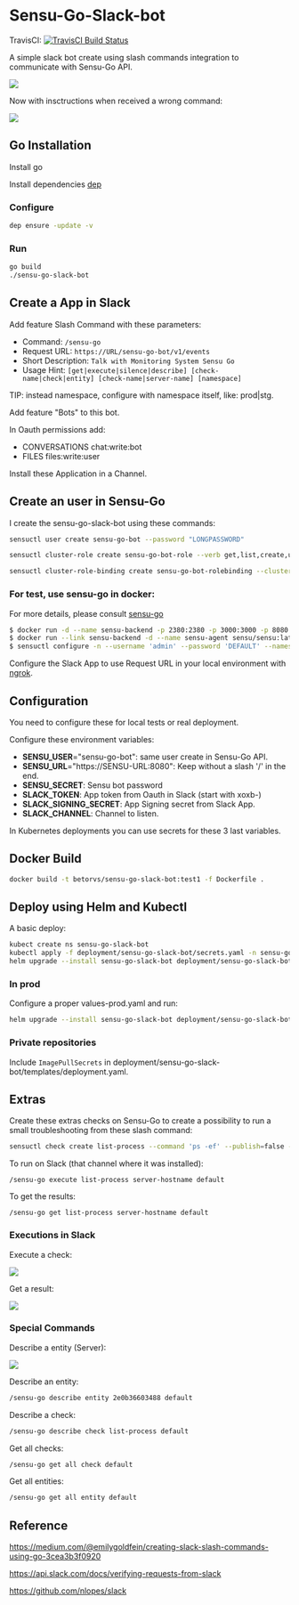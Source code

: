 # Sensu-Go-Slack-bot
TravisCI: [![TravisCI Build Status](https://travis-ci.org/betorvs/sensu-go-slack-bot.svg?branch=master)](https://travis-ci.org/betorvs/sensu-go-slack-bot)

A simple slack bot create using slash commands integration to communicate with Sensu-Go API.

![](https://media.giphy.com/media/lTdpTLvWnI2W3WS1u2/giphy.gif)

Now with insctructions when received a wrong command:

![](https://media.giphy.com/media/fY4wKlC3AazbDKF1ds/giphy.gif)

## Go Installation

Install go

Install dependencies [dep](https://golang.github.io/dep/docs/installation.html)

### Configure

```sh
dep ensure -update -v
```

### Run

```sh
go build
./sensu-go-slack-bot
```


## Create a App in Slack

Add feature Slash Command with these parameters:
* Command: `/sensu-go`
* Request URL: `https://URL/sensu-go-bot/v1/events`
* Short Description: `Talk with Monitoring System Sensu Go `
* Usage Hint: `[get|execute|silence|describe] [check-name|check|entity] [check-name|server-name] [namespace]`

TIP: instead namespace, configure with namespace itself, like: prod|stg.

Add feature "Bots" to this bot.


In Oauth permissions add:
* CONVERSATIONS chat:write:bot
* FILES files:write:user

Install these Application in a Channel.

## Create an user in Sensu-Go

I create the sensu-go-slack-bot using these commands:

```sh
sensuctl user create sensu-go-bot --password "LONGPASSWORD"

sensuctl cluster-role create sensu-go-bot-role --verb get,list,create,update --resource checks,events,silenced,entities --namespace prod

sensuctl cluster-role-binding create sensu-go-bot-rolebinding --cluster-role=sensu-go-bot-role --user=sensu-go-bot --namespace prod

```

### For test, use sensu-go in docker:

For more details, please consult [sensu-go](https://docs.sensu.io/sensu-go/latest/installation/install-sensu/)

```sh
$ docker run -d --name sensu-backend -p 2380:2380 -p 3000:3000 -p 8080:8080 -p 8081:8081 sensu/sensu:latest sensu-backend start
$ docker run --link sensu-backend -d --name sensu-agent sensu/sensu:latest sensu-agent start --backend-url ws://sensu-backend:8081 --subscriptions webserver,system --cache-dir /var/lib/sensu
$ sensuctl configure -n --username 'admin' --password 'DEFAULT' --namespace default --url 'http://127.0.0.1:8080'
```

Configure the Slack App to use Request URL in your local environment with [ngrok](https://ngrok.com/).

## Configuration 

You need to configure these for local tests or real deployment.

Configure these environment variables:
* **SENSU_USER**="sensu-go-bot": same user create in Sensu-Go API.
* **SENSU_URL**="https://SENSU-URL:8080": Keep without a slash '/' in the end.
* **SENSU_SECRET**: Sensu bot password 
* **SLACK_TOKEN**: App token from Oauth in Slack (start with xoxb-)
* **SLACK_SIGNING_SECRET**: App Signing secret from Slack App.
* **SLACK_CHANNEL**: Channel to listen.

In Kubernetes deployments you can use secrets for these 3 last variables.


## Docker Build 

```sh 
docker build -t betorvs/sensu-go-slack-bot:test1 -f Dockerfile .
```

## Deploy using Helm and Kubectl

A basic deploy:

```sh
kubect create ns sensu-go-slack-bot
kubectl apply -f deployment/sensu-go-slack-bot/secrets.yaml -n sensu-go-slack-bot
helm upgrade --install sensu-go-slack-bot deployment/sensu-go-slack-bot/ --namespace sensu-go-slack-bot
```

### In prod

Configure a proper values-prod.yaml and run:

```sh
helm upgrade --install sensu-go-slack-bot deployment/sensu-go-slack-bot/ -f sensu-go-slack-bot/values-prod.yaml --namespace sensu-go-slack-bot
```

### Private repositories

Include `ImagePullSecrets` in deployment/sensu-go-slack-bot/templates/deployment.yaml.


## Extras

Create these extras checks on Sensu-Go to create a possibility to run a small troubleshooting from these slash command:

```sh
sensuctl check create list-process --command 'ps -ef' --publish=false --interval 60 --subscriptions linux --handlers default --namespace default
```

To run on Slack (that channel where it was installed):

```
/sensu-go execute list-process server-hostname default
```

To get the results:
```
/sensu-go get list-process server-hostname default
```

### Executions in Slack

Execute a check:

![](https://media.giphy.com/media/L2fofmYgYeWFTOKy8p/giphy.gif)

Get a result:

![](https://media.giphy.com/media/huVF9yP2Fc2csGJJ76/giphy.gif)

### Special Commands

Describe a entity (Server):

![](https://media.giphy.com/media/XFw9ZdmdKGgkmUIQ9Z/giphy.gif)

Describe an entity:

```sh
/sensu-go describe entity 2e0b36603488 default
```

Describe a check:

```sh
/sensu-go describe check list-process default
```

Get all checks:

```sh
/sensu-go get all check default
```

Get all entities:

```sh
/sensu-go get all entity default
```


## Reference

https://medium.com/@emilygoldfein/creating-slack-slash-commands-using-go-3cea3b3f0920

https://api.slack.com/docs/verifying-requests-from-slack

https://github.com/nlopes/slack

